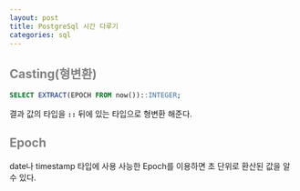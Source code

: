 ```yaml
---
layout: post
title: PostgreSql 시간 다루기
categories: sql
---
```


## <span style="color:gray">Casting(형변환)</span>

```sql
SELECT EXTRACT(EPOCH FROM now())::INTEGER;
```

결과 값의 타입을 **`::`** 뒤에 있는 타입으로 형변환 해준다.

## <span style="color:gray">Epoch</span>

date나 timestamp 타입에 사용 사능한 Epoch를 이용하면 초 단위로 환산된 값을 알 수 있다. 